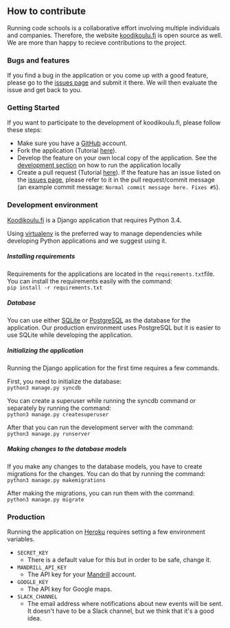 How to contribute
-----------------

Running code schools is a collaborative effort involving multiple individuals and companies. Therefore, the website [koodikoulu.fi](https://koodikoulu.fi) is open source as well. We are more than happy to recieve contributions to the project.

### Bugs and features

If you find a bug in the application or you come up with a good feature, please go to the [issues page](https://github.com/koodikoulu/koodikoulu.fi/issues) and submit it there. We will then evaluate the issue and get back to you.

### Getting Started

If you want to participate to the development of koodikoulu.fi, please follow these steps:

* Make sure you have a [GitHub](https://github.com) account.
* Fork the application (Tutorial [here](https://help.github.com/articles/fork-a-repo/)).
* Develop the feature on your own local copy of the application. See the [development section]() on how to run the application locally
* Create a pull request (Tutorial [here](https://help.github.com/articles/using-pull-requests/)). If the feature has an issue listed on the [issues page](https://github.com/koodikoulu/koodikoulu.fi/issues), please refer to it in the pull request/commit message (an example commit message: `Normal commit message here. Fixes #5`).

### Development environment
[Koodikoulu.fi](http://koodikoulu.fi) is a Django application that requires Python 3.4.

Using [virtualenv](https://virtualenv.pypa.io/en/latest/) is the preferred way to manage dependencies while developing Python applications and we suggest using it.

##### Installing requirements
Requirements for the applications are located in the `requirements.txt`file. You can install the requirements easily with the command:  
`pip install -r requirements.txt`

##### Database

You can use either [SQLite](https://www.sqlite.org/) or [PostgreSQL](http://www.postgresql.org/) as the database for the application. Our production environment uses PostgreSQL but it is easier to use SQLite while developing the application.

##### Initializing the application

Running the Django application for the first time requires a few commands.

First, you need to initialize the database:  
`python3 manage.py syncdb`

You can create a superuser while running the syncdb command or separately by running the command:  
`python3 manage.py createsuperuser`

After that you can run the development server with the command:  
`python3 manage.py runserver`

##### Making changes to the database models

If you make any changes to the database models, you have to create migrations for the changes. You can do that by running the command:  
`python3 manage.py makemigrations`

After making the migrations, you can run them with the command:  
`python3 manage.py migrate`

### Production

Running the application on [Heroku](https://heroku.com) requires setting a few environment variables.

* `SECRET_KEY`
  * There is a default value for this but in order to be safe, change it.
* `MANDRILL_API_KEY`
  * The API key for your [Mandrill](https://www.mandrill.com/) account.
* `GOOGLE_KEY`
  * The API key for Google maps.
* `SLACK_CHANNEL`
  * The email address where notifications about new events will be sent. It doesn't have to be a Slack channel, but we think that it's a good idea.